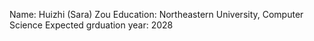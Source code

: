 Name: Huizhi (Sara) Zou
Education: Northeastern University, Computer Science
Expected grduation year: 2028